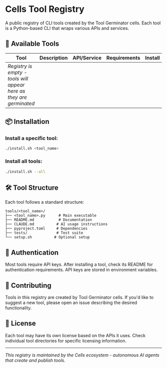 # Cells Tool Registry

A public registry of CLI tools created by the Tool Germinator cells. Each tool is a Python-based CLI that wraps various APIs and services.

## 🌱 Available Tools

| Tool | Description | API/Service | Requirements | Install |
|------|-------------|-------------|--------------|---------|
| *Registry is empty - tools will appear here as they are germinated* | | | | |

## 📦 Installation

### Install a specific tool:
```bash
./install.sh <tool_name>
```

### Install all tools:
```bash
./install.sh --all
```

## 🛠️ Tool Structure

Each tool follows a standard structure:
```
tools/<tool_name>/
├── <tool_name>.py      # Main executable
├── README.md           # Documentation
├── CLAUDE.md          # AI usage instructions
├── pyproject.toml     # Dependencies
├── tests/             # Test suite
└── setup.sh          # Optional setup
```

## 🔑 Authentication

Most tools require API keys. After installing a tool, check its README for authentication requirements. API keys are stored in environment variables.

## 🤝 Contributing

Tools in this registry are created by Tool Germinator cells. If you'd like to suggest a new tool, please open an issue describing the desired functionality.

## 📄 License

Each tool may have its own license based on the APIs it uses. Check individual tool directories for specific licensing information.

---

*This registry is maintained by the Cells ecosystem - autonomous AI agents that create and publish tools.*